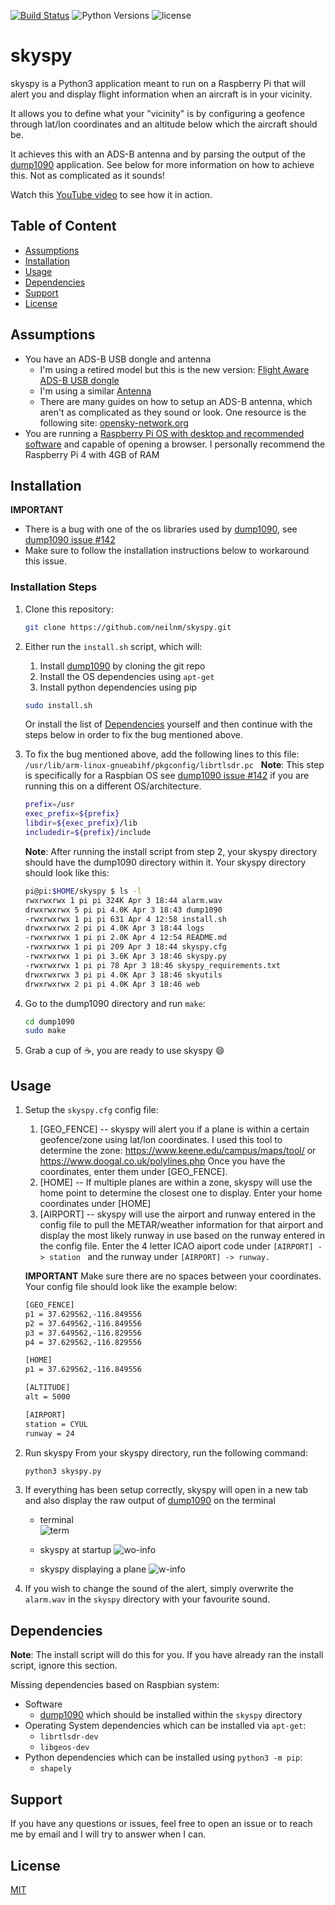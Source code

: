 [![Build Status](https://www.travis-ci.com/neilnm/skyspy.svg?branch=master)](https://www.travis-ci.com/neilnm/skyspy) ![Python Versions](https://img.shields.io/badge/python-3.6%20%7C%203.7%20%7C%203.8%20%7C3.9-blue) ![license](https://img.shields.io/github/license/neilnm/skyspy?style=plastic)

# skyspy
skyspy is a Python3 application meant to run on a Raspberry Pi that will alert you and display flight information when an aircraft is in your vicinity.

It allows you to define what your "vicinity" is by configuring a geofence through lat/lon coordinates and an altitude below which the aircraft should be.

It achieves this with an ADS-B antenna and by parsing the output of the [dump1090](https://github.com/antirez/dump1090) application. See below for more information on how to achieve this. Not as complicated as it sounds!

Watch this [YouTube video](https://www.youtube.com/watch?v=bD32BESW4C0) to see how it in action.

## Table of Content
- [Assumptions](#Assumptions)
- [Installation](#Installation)
- [Usage](#Usage)
- [Dependencies](#Dependencies)
- [Support](#Support)
- [License](#License)

## Assumptions

 - You have an ADS-B USB dongle and antenna
	 - I'm using a retired model but this is the new version: [Flight Aware ADS-B USB dongle](https://www.amazon.ca/FlightAware-Pro-Stick-ADS-B-Receiver/dp/B01D1ZAP3C/ref=sr_1_5?dchild=1&keywords=ADS-B&qid=1617558428&sr=8-5)
	 - I'm using a similar [Antenna](https://www.amazon.ca/Bingfu-Magnetic-Aviation-Receiver-Software/dp/B082SH4GFH/ref=sr_1_8?dchild=1&keywords=ADS-B&qid=1617558649&sr=8-8)
	 - There are many guides on how to setup an ADS-B antenna, which aren't as complicated as they sound or look. One resource is the following site: [opensky-network.org](https://opensky-network.org/contribute/get-a-receiver)
 - You are running a [Raspberry Pi OS with desktop and recommended software](https://www.raspberrypi.org/software/operating-systems/) and capable of opening a browser. I personally recommend the Raspberry Pi 4 with 4GB of RAM

## Installation

**IMPORTANT**
- There is a bug with one of the os libraries used by [dump1090](https://github.com/antirez/dump1090), see
   [dump1090 issue #142](https://github.com/antirez/dump1090/issues/142)
- Make sure to follow the installation instructions below to workaround this issue.


### Installation Steps
 1. Clone this repository:
	```bash
	git clone https://github.com/neilnm/skyspy.git
	```
 2. Either run the `install.sh` script, which will:
    1. Install [dump1090](https://github.com/antirez/dump1090) by cloning the git repo
	2. Install the OS dependencies using `apt-get`
	3. Install python dependencies using pip

	```bash
	sudo install.sh
	```

	Or install the list of [Dependencies](#Dependencies) yourself and then continue with the steps below in order to fix the bug mentioned above.
&nbsp;

 3. To fix the bug mentioned above, add the following lines to this file:  `/usr/lib/arm-linux-gnueabihf/pkgconfig/librtlsdr.pc`
&nbsp;
	 **Note**: This step is specifically for a Raspbian OS see [dump1090 issue #142](https://github.com/antirez/dump1090/issues/142) if you are running this on a different OS/architecture.


	 ```bash
	prefix=/usr
	exec_prefix=${prefix}
	libdir=${exec_prefix}/lib
	includedir=${prefix}/include
	 ```

	**Note**: After running the install script from step 2, your skyspy directory should have the dump1090 directory within it. Your skyspy directory should look like this:
	```bash
	pi@pi:$HOME/skyspy $ ls -l
	rwxrwxrwx 1 pi pi 324K Apr 3 18:44 alarm.wav
	drwxrwxrwx 5 pi pi 4.0K Apr 3 18:43 dump1090
	-rwxrwxrwx 1 pi pi 631 Apr 4 12:58 install.sh
	drwxrwxrwx 2 pi pi 4.0K Apr 3 18:44 logs
	-rwxrwxrwx 1 pi pi 2.0K Apr 4 12:54 README.md
	-rwxrwxrwx 1 pi pi 209 Apr 3 18:44 skyspy.cfg
	-rwxrwxrwx 1 pi pi 3.6K Apr 3 18:46 skyspy.py
	-rwxrwxrwx 1 pi pi 78 Apr 3 18:46 skyspy_requirements.txt
	drwxrwxrwx 3 pi pi 4.0K Apr 3 18:46 skyutils
	drwxrwxrwx 2 pi pi 4.0K Apr 3 18:46 web
	```

 4. Go to the dump1090 directory and run `make`:
	```bash
	cd dump1090
	sudo make
	```
 5. Grab a cup of :coffee:, you are ready to use skyspy :smile:


## Usage

 1. Setup the `skyspy.cfg` config file:

	1. [GEO_FENCE] -- skyspy will alert you if a plane is within a certain geofence/zone using lat/lon coordinates. I used this tool to determine the 	zone: https://www.keene.edu/campus/maps/tool/ or https://www.doogal.co.uk/polylines.php Once you have the coordinates, enter them under [GEO_FENCE].
	2.  [HOME] -- If multiple planes are within a zone, skyspy will use the home point to determine the closest one to display. Enter your home coordinates under [HOME]
	3. [AIRPORT] -- skyspy will use the airport and runway entered in the config file to pull the METAR/weather information for that airport and display the most likely runway in use based on the runway entered in the config file. Enter the 4 letter ICAO aiport code under `[AIRPORT] -> station ` and the runway under `[AIRPORT] -> runway.`
&nbsp;

	**IMPORTANT**
	Make sure there are no spaces between your coordinates. Your config file should look like the example below:

	 ```bash
	[GEO_FENCE]
	p1 = 37.629562,-116.849556
	p2 = 37.649562,-116.849556
	p3 = 37.649562,-116.829556
	p4 = 37.629562,-116.829556

	[HOME]
	p1 = 37.629562,-116.849556

	[ALTITUDE]
	alt = 5000

	[AIRPORT]
	station = CYUL
	runway = 24
	```


2. Run skyspy
	From your skyspy directory, run the following command:
	```bash
	python3 skyspy.py
	```

3. If everything has been setup correctly, skyspy will open in a new tab and also display the raw output of [dump1090](https://github.com/antirez/dump1090) on the terminal

	 - terminal <br>
![term](https://i.ibb.co/ZVXLFsJ/term.jpg)

	 - skyspy at startup
![wo-info](https://i.ibb.co/yBjwtdj/skyspy-wo-info.jpg)

	 - skyspy displaying a plane
![w-info](https://i.ibb.co/sRsKDXt/skyspy-w-info.jpg)
&nbsp;

4. If you wish to change the sound of the alert, simply overwrite the `alarm.wav` in the `skyspy` directory with your favourite sound.

## Dependencies

**Note**: The install script will do this for you. If you have already ran the install script, ignore this section.

Missing dependencies based on Raspbian system:

- Software
	 - [dump1090](https://github.com/antirez/dump1090) which should be installed within the `skyspy` directory
 - Operating System dependencies which can be installed via `apt-get`:
	 - `librtlsdr-dev`
	 - `libgeos-dev`
 - Python dependencies which can be installed using `python3 -m pip`:
	 - `shapely`

## Support

If you have any questions or issues, feel free to open an issue or to reach me by email and I will try to answer when I can.

## License

[MIT](https://choosealicense.com/licenses/mit/)
